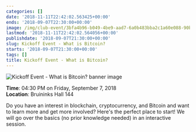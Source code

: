 ```yaml
---
categories: []
date: '2018-11-11T22:42:02.563425+00:00'
ends: '2018-09-07T22:30:00+00:00'
image: /img/club-event/3bfa4b96-b049-4be9-aad7-6a0b483bba2c1a60e088-90bf-48a2-9449-d415f303163b.png
lastmod: '2018-11-11T22:42:02.564056+00:00'
publishdate: '2018-09-07T21:30:00+00:00'
slug: Kickoff Event - What is Bitcoin?
starts: '2018-09-07T21:30:00+00:00'
tags: []
title: Kickoff Event - What is Bitcoin?
---
```


<img src="/img/club-event/3bfa4b96-b049-4be9-aad7-6a0b483bba2c1a60e088-90bf-48a2-9449-d415f303163b.png" alt="Kickoff Event - What is Bitcoin? banner image" /><br>
    <p class="eventInfo">
        <strong>Time</strong>: 04:30 PM on Friday, September  7, 2018<br>
        <strong>Location</strong>: Bruininks Hall 144
    </p>
    <p>Do you have an interest in blockchain, cryptocurrency, and Bitcoin and want to learn more and get more involved? Here's the perfect place to start! We will go over the basics (no prior knowledge needed) in an interactive session.</p>